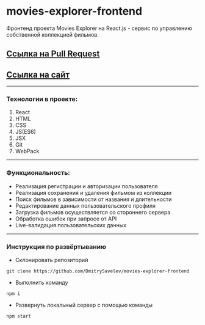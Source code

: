 # movies-explorer-frontend

Фронтенд проекта Movies Explorer на React.js - сервис по управлению собственной коллекцией фильмов.

## [Ссылка на Pull Request](https://github.com/DmitrySavelev/movies-explorer-frontend/pull/8)

## [Ссылка на сайт](http://movies.savelev.nomoredomains.rocks/movies)

---

### Технологии в проекте:

1. React
2. HTML
3. CSS
4. JS(ES6)
5. JSX
6. Git
7. WebPack

---

### Функциональность:

- Реализация регистрации и авторизации пользователя
- Реализация сохранения и удаления фильмом из коллекции
- Поиск фильмов в зависимости от названия и длительности
- Редактирование данных пользовательского профиля
- Загрузка фильмов осуществляется со стороннего сервера
- Обработка ошибок при запросе от API
- Live-валидация пользовательских данных

---

### Инструкция по развёртыванию

- Склонировать репозиторий

`git clone https://github.com/DmitrySavelev/movies-explorer-frontend`

- Выполнить команду

`npm i`

- Развернуть локальный сервер с помощью команды

`npm start`
